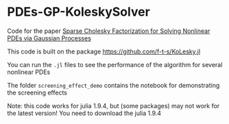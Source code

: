 # PDEs-GP-KoleskySolver
Code for the paper [Sparse Cholesky Factorization for Solving Nonlinear PDEs via Gaussian Processes](https://arxiv.org/abs/2304.01294)

This code is built on the package https://github.com/f-t-s/KoLesky.jl

You can run the `.jl` files to see the performance of the algorithm for several nonlinear PDEs

The folder `screening_effect_demo` contains the notebook for demonstrating the screening effects

Note: this code works for julia 1.9.4, but (some packages) may not work for the latest version! You need to download the julia 1.9.4
